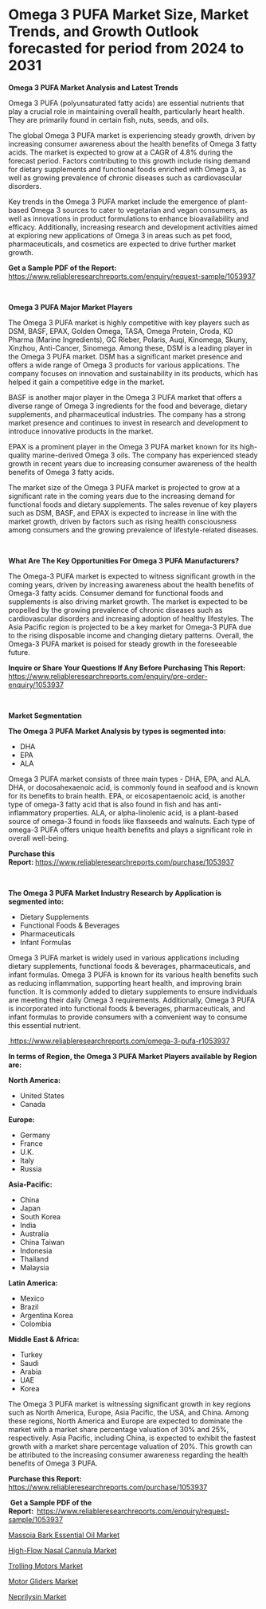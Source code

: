 <p><h1>Omega 3 PUFA Market Size, Market Trends, and Growth Outlook forecasted for period from 2024 to 2031</h1></p><p><strong>Omega 3 PUFA Market Analysis and Latest Trends</strong></p>
<p><p>Omega 3 PUFA (polyunsaturated fatty acids) are essential nutrients that play a crucial role in maintaining overall health, particularly heart health. They are primarily found in certain fish, nuts, seeds, and oils.</p><p>The global Omega 3 PUFA market is experiencing steady growth, driven by increasing consumer awareness about the health benefits of Omega 3 fatty acids. The market is expected to grow at a CAGR of 4.8% during the forecast period. Factors contributing to this growth include rising demand for dietary supplements and functional foods enriched with Omega 3, as well as growing prevalence of chronic diseases such as cardiovascular disorders.</p><p>Key trends in the Omega 3 PUFA market include the emergence of plant-based Omega 3 sources to cater to vegetarian and vegan consumers, as well as innovations in product formulations to enhance bioavailability and efficacy. Additionally, increasing research and development activities aimed at exploring new applications of Omega 3 in areas such as pet food, pharmaceuticals, and cosmetics are expected to drive further market growth.</p></p>
<p><strong>Get a Sample PDF of the Report:&nbsp;</strong> <a href="https://www.reliableresearchreports.com/enquiry/request-sample/1053937">https://www.reliableresearchreports.com/enquiry/request-sample/1053937</a></p>
<p>&nbsp;</p>
<p><strong>Omega 3 PUFA Major Market Players</strong></p>
<p><p>The Omega 3 PUFA market is highly competitive with key players such as DSM, BASF, EPAX, Golden Omega, TASA, Omega Protein, Croda, KD Pharma (Marine Ingredients), GC Rieber, Polaris, Auqi, Kinomega, Skuny, Xinzhou, Anti-Cancer, Sinomega. Among these, DSM is a leading player in the Omega 3 PUFA market. DSM has a significant market presence and offers a wide range of Omega 3 products for various applications. The company focuses on innovation and sustainability in its products, which has helped it gain a competitive edge in the market.</p><p>BASF is another major player in the Omega 3 PUFA market that offers a diverse range of Omega 3 ingredients for the food and beverage, dietary supplements, and pharmaceutical industries. The company has a strong market presence and continues to invest in research and development to introduce innovative products in the market.</p><p>EPAX is a prominent player in the Omega 3 PUFA market known for its high-quality marine-derived Omega 3 oils. The company has experienced steady growth in recent years due to increasing consumer awareness of the health benefits of Omega 3 fatty acids.</p><p>The market size of the Omega 3 PUFA market is projected to grow at a significant rate in the coming years due to the increasing demand for functional foods and dietary supplements. The sales revenue of key players such as DSM, BASF, and EPAX is expected to increase in line with the market growth, driven by factors such as rising health consciousness among consumers and the growing prevalence of lifestyle-related diseases.</p></p>
<p>&nbsp;</p>
<p><strong>What Are The Key Opportunities For Omega 3 PUFA Manufacturers?</strong></p>
<p><p>The Omega-3 PUFA market is expected to witness significant growth in the coming years, driven by increasing awareness about the health benefits of Omega-3 fatty acids. Consumer demand for functional foods and supplements is also driving market growth. The market is expected to be propelled by the growing prevalence of chronic diseases such as cardiovascular disorders and increasing adoption of healthy lifestyles. The Asia Pacific region is projected to be a key market for Omega-3 PUFA due to the rising disposable income and changing dietary patterns. Overall, the Omega-3 PUFA market is poised for steady growth in the foreseeable future.</p></p>
<p><strong>Inquire or Share Your Questions If Any Before Purchasing This Report:</strong> <a href="https://www.reliableresearchreports.com/enquiry/pre-order-enquiry/1053937">https://www.reliableresearchreports.com/enquiry/pre-order-enquiry/1053937</a></p>
<p>&nbsp;</p>
<p><strong>Market Segmentation</strong></p>
<p><strong>The Omega 3 PUFA Market Analysis by types is segmented into:</strong></p>
<p><ul><li>DHA</li><li>EPA</li><li>ALA</li></ul></p>
<p><p>Omega 3 PUFA market consists of three main types - DHA, EPA, and ALA. DHA, or docosahexaenoic acid, is commonly found in seafood and is known for its benefits to brain health. EPA, or eicosapentaenoic acid, is another type of omega-3 fatty acid that is also found in fish and has anti-inflammatory properties. ALA, or alpha-linolenic acid, is a plant-based source of omega-3 found in foods like flaxseeds and walnuts. Each type of omega-3 PUFA offers unique health benefits and plays a significant role in overall well-being.</p></p>
<p><strong>Purchase this Report:&nbsp;</strong><a href="https://www.reliableresearchreports.com/purchase/1053937">https://www.reliableresearchreports.com/purchase/1053937</a></p>
<p>&nbsp;</p>
<p><strong>The Omega 3 PUFA Market Industry Research by Application is segmented into:</strong></p>
<p><ul><li>Dietary Supplements</li><li>Functional Foods & Beverages</li><li>Pharmaceuticals</li><li>Infant Formulas</li></ul></p>
<p><p>Omega 3 PUFA market is widely used in various applications including dietary supplements, functional foods & beverages, pharmaceuticals, and infant formulas. Omega 3 PUFA is known for its various health benefits such as reducing inflammation, supporting heart health, and improving brain function. It is commonly added to dietary supplements to ensure individuals are meeting their daily Omega 3 requirements. Additionally, Omega 3 PUFA is incorporated into functional foods & beverages, pharmaceuticals, and infant formulas to provide consumers with a convenient way to consume this essential nutrient.</p></p>
<p><a href="https://www.reliableresearchreports.com/omega-3-pufa-r1053937">&nbsp;https://www.reliableresearchreports.com/omega-3-pufa-r1053937</a></p>
<p><strong>In terms of Region, the Omega 3 PUFA Market Players available by Region are:</strong></p>
<p>
    <p> <strong> North America: </strong>
        <ul>
            <li>United States</li>
            <li>Canada</li>
        </ul>
        </p> 
    <p> <strong> Europe: </strong>
        <ul>
            <li>Germany</li>
            <li>France</li>
            <li>U.K.</li>
            <li>Italy</li>
            <li>Russia</li>
        </ul>
        </p> 
    <p> <strong> Asia-Pacific: </strong>
        <ul>
            <li>China</li>
            <li>Japan</li>
            <li>South Korea</li>
            <li>India</li>
            <li>Australia</li>
            <li>China Taiwan</li>
            <li>Indonesia</li>
            <li>Thailand</li>
            <li>Malaysia</li>
        </ul>
        </p> 
    <p> <strong> Latin America: </strong>
        <ul>
            <li>Mexico</li>
            <li>Brazil</li>
            <li>Argentina Korea</li>
            <li>Colombia</li>
        </ul>
        </p> 
    <p> <strong> Middle East & Africa: </strong>
        <ul>
            <li>Turkey</li>
            <li>Saudi</li>
            <li>Arabia</li>
            <li>UAE</li>
            <li>Korea</li>
        </ul>
    </p>
    </p>
<p><p>The Omega 3 PUFA market is witnessing significant growth in key regions such as North America, Europe, Asia Pacific, the USA, and China. Among these regions, North America and Europe are expected to dominate the market with a market share percentage valuation of 30% and 25%, respectively. Asia Pacific, including China, is expected to exhibit the fastest growth with a market share percentage valuation of 20%. This growth can be attributed to the increasing consumer awareness regarding the health benefits of Omega 3 PUFA.</p></p>
<p><strong>Purchase this Report: </strong><a href="https://www.reliableresearchreports.com/purchase/1053937">https://www.reliableresearchreports.com/purchase/1053937</a></p>
<p>&nbsp;<strong>Get a Sample PDF of the Report:&nbsp;&nbsp;</strong><a href="https://www.reliableresearchreports.com/enquiry/request-sample/1053937">https://www.reliableresearchreports.com/enquiry/request-sample/1053937</a></p>
<p><strong></strong></p>
<p><p><a href="https://medium.com/@adam.dyer78678/massoia-bark-essential-oil-market-share-market-analysis-growth-trends-forecasts-for-period-8b728f335d06">Massoia Bark Essential Oil Market</a></p><p><a href="https://github.com/nairnboy/Market-Research-Report-List-1/blob/main/high-flow-nasal-cannula-market.md">High-Flow Nasal Cannula Market</a></p><p><a href="https://medium.com/@mariedawsonv3/trolling-motors-market-research-report-includes-analysis-on-market-size-share-and-growth-rate-at-22f8b947a503">Trolling Motors Market</a></p><p><a href="https://medium.com/@anna.vaughan3423/motor-gliders-market-share-and-new-trends-analysis-by-its-type-application-end-use-and-forecast-29b9d99fa4c6">Motor Gliders Market</a></p><p><a href="https://github.com/evanArnold06/Market-Research-Report-List-1/blob/main/neprilysin-market.md">Neprilysin Market</a></p></p>